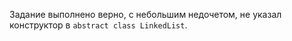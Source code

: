 Задание выполнено верно, с небольшим недочетом, не указал конструктор в `abstract class LinkedList`.